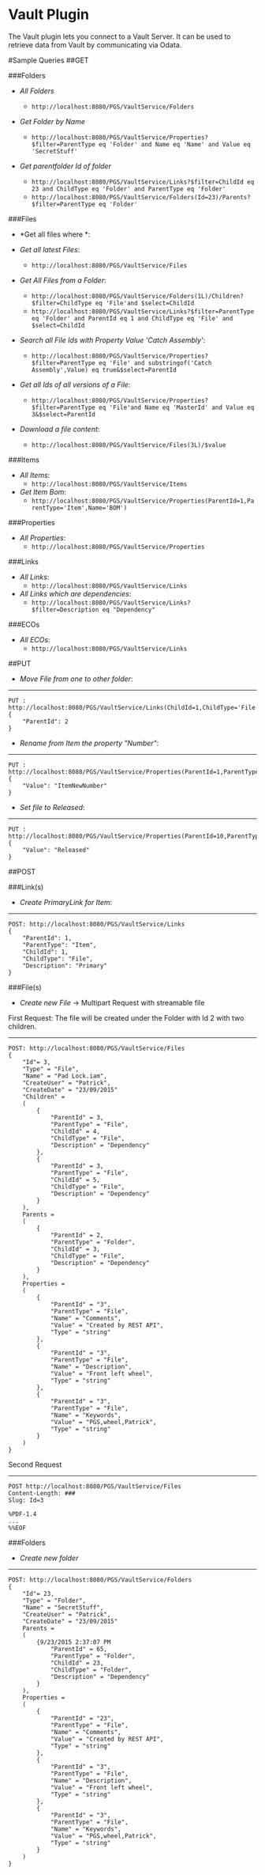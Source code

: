 # Vault Plugin

The Vault plugin lets you connect to a Vault Server.
It can be used to retrieve data from Vault by communicating via Odata.

#Sample Queries
##GET

###Folders
* *All Folders*
	* `http://localhost:8080/PGS/VaultService/Folders`

* *Get Folder by Name*
	* `http://localhost:8080/PGS/VaultService/Properties?$filter=ParentType eq 'Folder' and Name eq 'Name' and Value eq 'SecretStuff'`

* *Get parentfolder Id of folder*
	* `http://localhost:8080/PGS/VaultService/Links?$filter=ChildId eq 23 and ChildType eq 'Folder' and ParentType eq 'Folder'`
	* `http://localhost:8080/PGS/VaultService/Folders(Id=23)/Parents?$filter=ParentType eq 'Folder'`

###Files
* *Get all files where *:
* *Get all latest Files*: 
	* `http://localhost:8080/PGS/VaultService/Files`

* *Get All Files from a Folder*: 
	* `http://localhost:8080/PGS/VaultService/Folders(1L)/Children?$filter=ChildType eq 'File'and $select=ChildId`
	* `http://localhost:8080/PGS/VaultService/Links?$filter=ParentType eq 'Folder' and ParentId eq 1 and ChildType eq 'File' and $select=ChildId`

* *Search all File Ids with Property Value 'Catch Assembly'*:
	* `http://localhost:8080/PGS/VaultService/Properties?$filter=ParentType eq 'File' and substringof('Catch Assembly',Value) eq true&$select=ParentId`
 
* *Get all Ids of all versions of a File*:
	* `http://localhost:8080/PGS/VaultService/Properties?$filter=ParentType eq 'File'and Name eq 'MasterId' and Value eq 3&$select=ParentId`
	
* *Download a file content*:
	* `http://localhost:8080/PGS/VaultService/Files(3L)/$value`
	
###Items
* *All Items*: 
	* `http://localhost:8080/PGS/VaultService/Items`
* *Get Item Bom*:
	* `http://localhost:8080/PGS/VaultService/Properties(ParentId=1,ParentType='Item',Name='BOM')`
	
###Properties
* *All Properties*: 
	* `http://localhost:8080/PGS/VaultService/Properties`

###Links
* *All Links*: 
	* `http://localhost:8080/PGS/VaultService/Links`
* *All Links which are dependencies*: 
	* `http://localhost:8080/PGS/VaultService/Links?$filter=Description eq "Dependency"`

###ECOs
* *All ECOs*: 
	* `http://localhost:8080/PGS/VaultService/Links`

##PUT
* *Move File from one to other folder*:

---
	PUT : http://localhost:8080/PGS/VaultService/Links(ChildId=1,ChildType='File',Description='Dependency',ParentId=1,ParentType='Folder')/ParentId
	{
		"ParentId": 2
	}

* *Rename from Item the property "Number"*:

---
	PUT : http://localhost:8080/PGS/VaultService/Properties(ParentId=1,ParentType='Item',Name='Number')
	{
		"Value": "ItemNewNumber"
	}

* *Set file to Released*:

---
	PUT : http://localhost:8080/PGS/VaultService/Properties(ParentId=10,ParentType='File',Name='State')
	{
		"Value": "Released"
	}


##POST

###Link(s)

* *Create PrimaryLink for Item*:

---
	
	POST: http://localhost:8080/PGS/VaultService/Links	
	{
		"ParentId": 1,
		"ParentType": "Item",
		"ChildId": 1,
		"ChildType": "File",
		"Description": "Primary"
	}

###File(s)

* *Create new File* -> Multipart Request with streamable file

First Request: The file will be created under the Folder with Id 2 with two children.

---
	POST: http://localhost:8080/PGS/VaultService/Files
	{ 
		"Id"= 3,
		"Type" = "File",
		"Name" = "Pad Lock.iam",
		"CreateUser" = "Patrick",
		"CreateDate" = "23/09/2015"
		"Children" = 
		(
			{
				"ParentId" = 3,
				"ParentType" = "File",
				"ChildId" = 4,
				"ChildType" = "File",
				"Description" = "Dependency"
			},
			{
				"ParentId" = 3,
				"ParentType" = "File",
				"ChildId" = 5,
				"ChildType" = "File",
				"Description" = "Dependency"
			}
		),
		Parents = 
		(
			{
				"ParentId" = 2,
				"ParentType" = "Folder",
				"ChildId" = 3,
				"ChildType" = "File",
				"Description" = "Dependency"
			}
		),
		Properties =
		(
			{
				"ParentId" = "3",
				"ParentType" = "File",
				"Name" = "Comments",
				"Value" = "Created by REST API",
				"Type" = "string"
			},
			{
				"ParentId" = "3",
				"ParentType" = "File",
				"Name" = "Description",
				"Value" = "Front left wheel",
				"Type" = "string"
			},
			{
				"ParentId" = "3",
				"ParentType" = "File",
				"Name" = "Keywords",
				"Value" = "PGS,wheel,Patrick",
				"Type" = "string"
			}
		)
	}

Second Request

---
	POST http://localhost:8080/PGS/VaultService/Files
	Content-Length: ###
	Slug: Id=3
 
	%PDF-1.4
	...
	%%EOF

###Folders

* *Create new folder*

---
	POST: http://localhost:8080/PGS/VaultService/Folders
	{ 
		"Id"= 23,
		"Type" = "Folder",
		"Name" = "SecretStuff",
		"CreateUser" = "Patrick",
		"CreateDate" = "23/09/2015"
		Parents = 
		(
			{9/23/2015 2:37:07 PM 
				"ParentId" = 65,
				"ParentType" = "Folder",
				"ChildId" = 23,
				"ChildType" = "Folder",
				"Description" = "Dependency"
			}
		),
		Properties =
		(
			{
				"ParentId" = "23",
				"ParentType" = "File",
				"Name" = "Comments",
				"Value" = "Created by REST API",
				"Type" = "string"
			},
			{
				"ParentId" = "3",
				"ParentType" = "File",
				"Name" = "Description",
				"Value" = "Front left wheel",
				"Type" = "string"
			},
			{
				"ParentId" = "3",
				"ParentType" = "File",
				"Name" = "Keywords",
				"Value" = "PGS,wheel,Patrick",
				"Type" = "string"
			}
		)
	}